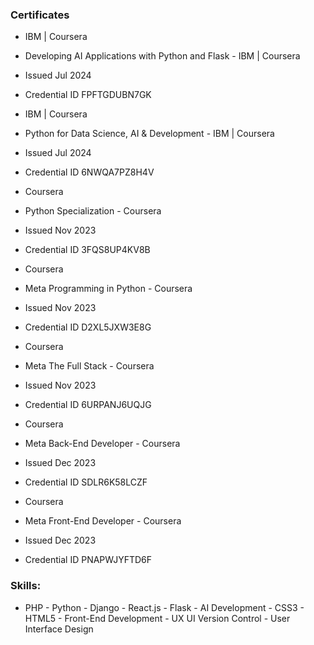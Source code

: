 ### Certificates

- IBM | Coursera
- Developing AI Applications with Python and Flask - IBM | Coursera
- Issued Jul 2024
- Credential ID FPFTGDUBN7GK

- IBM | Coursera
- Python for Data Science, AI & Development - IBM | Coursera
- Issued Jul 2024
- Credential ID 6NWQA7PZ8H4V

- Coursera
- Python Specialization - Coursera
- Issued Nov 2023
- Credential ID 3FQS8UP4KV8B

- Coursera
- Meta Programming in Python - Coursera
- Issued Nov 2023
- Credential ID D2XL5JXW3E8G

- Coursera
- Meta The Full Stack - Coursera
- Issued Nov 2023
- Credential ID 6URPANJ6UQJG

- Coursera
- Meta Back-End Developer - Coursera
- Issued Dec 2023
- Credential ID SDLR6K58LCZF

- Coursera
- Meta Front-End Developer - Coursera
- Issued Dec 2023
- Credential ID PNAPWJYFTD6F

### Skills:
- PHP - Python - Django - React.js - Flask - AI Development - CSS3 - HTML5 - Front-End Development - UX UI  Version Control - User Interface Design  
